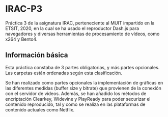 # IRAC-P3
Práctica 3 de la asignatura IRAC, perteneciente al MUIT impartido en la ETSIT, 2020, en la cual se ha usado el reproductor Dash.js para navegadores y diversas herramientas de procesamiento de vídeos, como x264 y Bento4.


## Información básica
Esta práctica constaba de 3 partes obligatorias, y más partes opcionales. Las carpetas están ordenadas según esta clasificación.

Se han realizado como partes opcionales la implementación de gráficas en las diferentes medidas (buffer size y bitrate) que provienen de la conexión con el servidor de vídeos.
Además, se han añadido los métodos de encriptación Clearkey, Widevine y PlayReady para poder securizar el contenido reproducido, tal y como se realiza en las plataformas de contenido actuales como Netflix.
